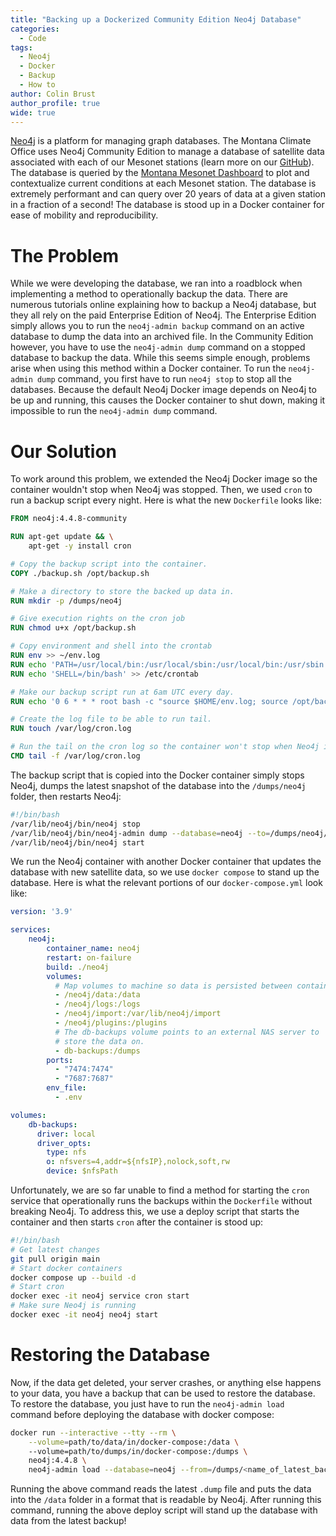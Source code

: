 ```yaml
---
title: "Backing up a Dockerized Community Edition Neo4j Database"
categories:
  - Code
tags:
  - Neo4j
  - Docker
  - Backup
  - How to
author: Colin Brust
author_profile: true
wide: true
---
```


[Neo4j](https://neo4j.com/) is a platform for managing graph databases. The Montana Climate Office uses Neo4j Community Edition to manage a database of satellite data associated with each of our Mesonet stations (learn more on our [GitHub](https://github.com/mt-climate-office/mt-mesonet-satellite)). The database is queried by the [Montana Mesonet Dashboard](https://mesonet.climate.umt.edu/dash/) to plot and contextualize current conditions at each Mesonet station. The database is extremely performant and can query over 20 years of data at a given station in a fraction of a second! The database is stood up in a Docker container for ease of mobility and reproducibility. 

# The Problem
While we were developing the database, we ran into a roadblock when implementing a method to operationally backup the data. There are numerous tutorials online explaining how to backup a Neo4j database, but they all rely on the paid Enterprise Edition of Neo4j. The Enterprise Edition simply allows you to run the `neo4j-admin backup` command on an active database to dump the data into an archived file. In the Community Edition however, you have to use the `neo4j-admin dump` command on a stopped database to backup the data. While this seems simple enough, problems arise when using this method within a Docker container. To run the `neo4j-admin dump` command, you first have to run `neo4j stop` to stop all the databases. Because the default Neo4j Docker image depends on Neo4j to be up and running, this causes the Docker container to shut down, making it impossible to run the `neo4j-admin dump` command. 

# Our Solution
To work around this problem, we extended the Neo4j Docker image so the container wouldn't stop when Neo4j was stopped. Then, we used `cron` to run a backup script every night. Here is what the new `Dockerfile` looks like: 
```dockerfile 
FROM neo4j:4.4.8-community

RUN apt-get update && \
    apt-get -y install cron 

# Copy the backup script into the container. 
COPY ./backup.sh /opt/backup.sh

# Make a directory to store the backed up data in. 
RUN mkdir -p /dumps/neo4j

# Give execution rights on the cron job
RUN chmod u+x /opt/backup.sh

# Copy environment and shell into the crontab
RUN env >> ~/env.log
RUN echo 'PATH=/usr/local/bin:/usr/local/sbin:/usr/local/bin:/usr/sbin:/usr/bin:/sbin:/bin' > /etc/crontab
RUN echo 'SHELL=/bin/bash' >> /etc/crontab

# Make our backup script run at 6am UTC every day.
RUN echo '0 6 * * * root bash -c "source $HOME/env.log; source /opt/backup.sh"' >> /etc/crontab

# Create the log file to be able to run tail.
RUN touch /var/log/cron.log

# Run the tail on the cron log so the container won't stop when Neo4j is stopped. 
CMD tail -f /var/log/cron.log
```

The backup script that is copied into the Docker container simply stops Neo4j, dumps the latest snapshot of the database into the `/dumps/neo4j` folder, then restarts Neo4j: 
```bash
#!/bin/bash
/var/lib/neo4j/bin/neo4j stop
/var/lib/neo4j/bin/neo4j-admin dump --database=neo4j --to=/dumps/neo4j/backup_$(date +%Y%m%d%H%M).dump
/var/lib/neo4j/bin/neo4j start
```

We run the Neo4j container with another Docker container that updates the database with new satellite data, so we use `docker compose` to stand up the database. Here is what the relevant portions of our `docker-compose.yml` look like: 

```yaml
version: '3.9'

services:
    neo4j:
        container_name: neo4j
        restart: on-failure
        build: ./neo4j
        volumes:
          # Map volumes to machine so data is persisted between containers.
          - /neo4j/data:/data 
          - /neo4j/logs:/logs 
          - /neo4j/import:/var/lib/neo4j/import 
          - /neo4j/plugins:/plugins
          # The db-backups volume points to an external NAS server to 
          # store the data on. 
          - db-backups:/dumps
        ports:
          - "7474:7474"
          - "7687:7687"
        env_file:
          - .env

volumes:
    db-backups:
      driver: local
      driver_opts:
        type: nfs
        o: nfsvers=4,addr=${nfsIP},nolock,soft,rw
        device: $nfsPath
```

Unfortunately, we are so far unable to find a method for starting the `cron` service that operationally runs the backups within the `Dockerfile` without breaking Neo4j. To address this, we use a deploy script that starts the container and then starts `cron` after the container is stood up: 
```bash
#!/bin/bash
# Get latest changes
git pull origin main
# Start docker containers
docker compose up --build -d
# Start cron
docker exec -it neo4j service cron start
# Make sure Neo4j is running
docker exec -it neo4j neo4j start
```

# Restoring the Database
Now, if the data get deleted, your server crashes, or anything else happens to your data, you have a backup that can be used to restore the database. To restore the database, you just have to run the `neo4j-admin load` command before deploying the database with docker compose:

```bash
docker run --interactive --tty --rm \
    --volume=path/to/data/in/docker-compose:/data \ 
    --volume=path/to/dumps/in/docker-compose:/dumps \ 
    neo4j:4.4.8 \
    neo4j-admin load --database=neo4j --from=/dumps/<name_of_latest_backup>.dump
```
Running the above command reads the latest `.dump` file and puts the data into the `/data` folder in a format that is readable by Neo4j. After running this command, running the above deploy script will stand up the database with data from the latest backup! 
